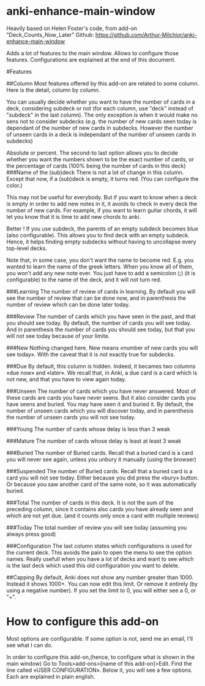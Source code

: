 # anki-enhance-main-window
Heavily based on Helen Foster's code, from add-on "Deck_Counts_Now_Later"
Github: https://github.com/Arthur-Milchior/anki-enhance-main-window

Adds a lot of features to the main window. Allows to configure those features. Configurations are explained at the end of this document.

#Features

##Column
Most features offered by this add-on are related to some column. Here is the detail, column by column.

You can usually decide whether you want to have the number of cards in a deck, considering subdeck or not (for each column, use "deck" instead of "subdeck" in the last column). The only exception is when it would make no sens not to consider subdecks (e.g. the number of new cards seen today is dependant of the number of new cards in subdecks. However the number of unseen cards in a deck is independant of the number of unseen cards in subdecks)

Absolute or percent. The second-to last option allows you to decide whether you want the numbers shown to be the exact number of cards, or the percentage of cards (100% being the number of cards in this deck)
###Name of the (sub)deck
There is not a lot of change in this column. Except that now, if a (sub)deck is empty, it turns red. (You can configure the color.)

This may not be useful for everybody. But if you want to know when a deck is empty in order to add new notes in it, it avoids to check in every deck the number of new cards. For example, if you want to learn guitar chords, it will let you know that it is time to add new chords to anki.

Better ! If you use subdeck, the parents of an empty subdeck becomes blue (also configurable). This allows you to find deck with an empty subdeck. Hence, it helps finding empty subdecks without having to uncollapse every top-level decks.

Note that, in some case, you don't want the name to become red. E.g. you wanted to learn the name of the greek letters. When you know all of them, you won't add any new note ever. You just have to add a semicolon (;) (it is configurable) to the name of the deck, and it will not turn red. 


###Learning
The number of review of cards in learning. By default you will see the number of review that can be done now, and in parenthesis the number of review which can be done later today.

###Review
The number of cards which you have seen in the past, and that you should see today. By default, the number of cards you will see today. And in parenthesis the number of cards you should see today, but that you will not see today because of your limite.


###New
Nothing changed here. New means «number of new cards you will see today». With the caveat that it is not exactly true for subdecks.

###Due
By default, this column is hidden. Indeed, it becames two columns «due now» and «later». We recall that, in Anki, a due card is a card which is not new, and that you have to view again today.

###Unseen
The number of cards which you have never answered. Most of these cards are cards you have never seens. But it also consider cards you have seens and buried. You may have seen it and buried it. By default, the number of unseen cards which you will discover today, and in parenthesis the number of unseen cards you will not see today.

###Young
The number of cards whose delay is less than 3 weak

###Mature
The number of cards whose delay is least at least 3 weak


###Buried
The number of Buried cards. Recall that a buried card is a card you will never see again, unless you unbury it manually (using the browser)

###Suspended
The number of Buried cards. Recall that a buried card is a card you will not see today. Either because you did press the «bury» button. Or because you saw another card of the same note, so it was automatically buried.

###Total
The number of cards in this deck. It is not the sum of the preceding column, since it contains also cards you have already seen and which are not yet due. (and it counts only once a card with multiple reviews)

###Today
The total number of review you will see today (assuming you always press good)

###Configuration
The last column states which configurations is used for the current deck. This avoids the pain to open the menu to see the option names. Really usefull when you have a lot of decks and want to see which is the last deck which used this old configuration you want to delete.

##Capping
By default, Anki does not show any number greater than 1000. Instead it shows 1000+.
You can now edit this limit. Or remove it entirely (by using a negative number). If you set the limit to 0, you will either see a 0, or "+".


How to configure this add-on
===========================
Most options are configurable. If some option is not, send me an email, I'll see what I can do.

In order to configure this add-on,(hence, to configure what is shown in the main window) Go to Tools>add-ons>[name of this add-on]>Edit. Find the line called
«USER CONFIGURATION». Below it, you will see a few options. Each are
explained in plain english. 